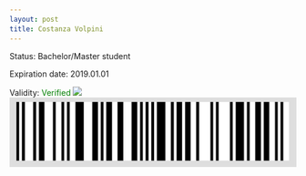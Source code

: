 ```yaml
---
layout: post
title: Costanza Volpini
---
```


Status: Bachelor/Master student

Expiration date: 2019.01.01

Validity: <font color="green"> Verified</font> 
![](/members/img/Costanza_Volpini.png)
![](/members/img/bar.png)
